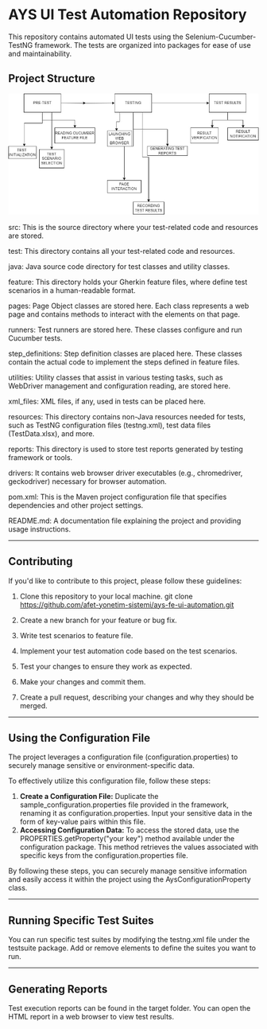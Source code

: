 # AYS UI Test Automation Repository

This repository contains automated UI tests using the Selenium-Cucumber-TestNG framework. The tests are organized into packages for ease of use and maintainability.

## Project Structure

![Framework Flowchart](AYS_FLOWCHART.jpg?raw=true)


src: This is the source directory where your test-related code and resources are stored.

test: This directory contains all your test-related code and resources.

java: Java source code directory for test classes and utility classes.

feature: This directory holds your Gherkin feature files, where define test scenarios in a human-readable format.

pages: Page Object classes are stored here. Each class represents a web page and contains methods to interact with the elements on that page.

runners: Test runners are stored here. These classes configure and run Cucumber tests.

step_definitions: Step definition classes are placed here. These classes contain the actual code to implement the steps defined in feature files.

utilities: Utility classes that assist in various testing tasks, such as WebDriver management and configuration reading, are stored here.

xml_files: XML files, if any, used in tests can be placed here.

resources: This directory contains non-Java resources needed for tests, such as TestNG configuration files (testng.xml), test data files (TestData.xlsx), and more.

reports: This directory is used to store test reports generated by testing framework or tools.

drivers: It contains web browser driver executables (e.g., chromedriver, geckodriver) necessary for browser automation.

pom.xml: This is the Maven project configuration file that specifies dependencies and other project settings.

README.md: A documentation file explaining the project and providing usage instructions.

---

## Contributing

If you'd like to contribute to this project, please follow these guidelines:
1. Clone this repository to your local machine.
git clone https://github.com/afet-yonetim-sistemi/ays-fe-ui-automation.git

2. Create a new branch for your feature or bug fix.

3. Write test scenarios to feature file.

4. Implement your test automation code based on the test scenarios.

5. Test your changes to ensure they work as expected.

6. Make your changes and commit them.

7. Create a pull request, describing your changes and why they should be merged.

---
## Using the Configuration File

The project leverages a configuration file (configuration.properties) to securely manage sensitive or environment-specific data.

To effectively utilize this configuration file, follow these steps:
1. **Create a Configuration File:** Duplicate the sample_configuration.properties file provided in the framework,
   renaming it as configuration.properties. Input your sensitive data in the form of key-value pairs within this file.
2. **Accessing Configuration Data:** To access the stored data, use the PROPERTIES.getProperty("your key")
   method available under the configuration package. This method retrieves the values associated with specific keys from the
   configuration.properties file.

By following these steps, you can securely manage sensitive information and easily access it within the project using the AysConfigurationProperty class.

---

## Running Specific Test Suites

You can run specific test suites by modifying the testng.xml file under the testsuite package. Add or remove <suite> elements to define the suites you want to run.

---

## Generating Reports

Test execution reports can be found in the target folder. You can open the HTML report in a web browser to view
test results.



